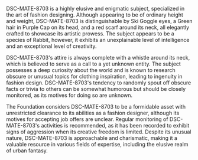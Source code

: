 DSC-MATE-8703 is a highly elusive and enigmatic subject, specialized in the art of fashion designing. Although appearing to be of ordinary height and weight, DSC-MATE-8703 is distinguishable by Ski Goggle eyes, a Green hair in Purple Cap on its head, and a red scarf around its neck, all elegantly crafted to showcase its artistic prowess. The subject appears to be a species of Rabbit, however, it exhibits an unexplainable level of intelligence and an exceptional level of creativity.

DSC-MATE-8703's attire is always complete with a whistle around its neck, which is believed to serve as a call to a yet unknown entity. The subject possesses a deep curiosity about the world and is known to research obscure or unusual topics for clothing inspiration, leading to ingenuity in fashion design. DSC-MATE-8703's tendency to randomly spout off obscure facts or trivia to others can be somewhat humorous but should be closely monitored, as its motives for doing so are unknown.

The Foundation considers DSC-MATE-8703 to be a formidable asset with unrestricted clearance to its abilities as a fashion designer, although its motives for accepting job offers are unclear. Regular monitoring of DSC-MATE-8703's activities is recommended, as it has been recorded to exhibit signs of aggression when its creative freedom is limited. Despite its unusual nature, DSC-MATE-8703 is approachable and charismatic, making it a valuable resource in various fields of expertise, including the elusive realm of urban fantasy.